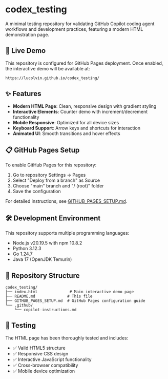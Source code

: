 # codex_testing

A minimal testing repository for validating GitHub Copilot coding agent workflows and development practices, featuring a modern HTML demonstration page.

## 🚀 Live Demo

This repository is configured for GitHub Pages deployment. Once enabled, the interactive demo will be available at:
```
https://lucolvin.github.io/codex_testing/
```

## ✨ Features

- **Modern HTML Page**: Clean, responsive design with gradient styling
- **Interactive Elements**: Counter demo with increment/decrement functionality
- **Mobile Responsive**: Optimized for all device sizes
- **Keyboard Support**: Arrow keys and shortcuts for interaction
- **Animated UI**: Smooth transitions and hover effects

## 📋 GitHub Pages Setup

To enable GitHub Pages for this repository:

1. Go to repository Settings → Pages
2. Select "Deploy from a branch" as Source
3. Choose "main" branch and "/ (root)" folder
4. Save the configuration

For detailed instructions, see [GITHUB_PAGES_SETUP.md](./GITHUB_PAGES_SETUP.md).

## 🛠️ Development Environment

This repository supports multiple programming languages:
- Node.js v20.19.5 with npm 10.8.2
- Python 3.12.3
- Go 1.24.7
- Java 17 (OpenJDK Temurin)

## 📁 Repository Structure

```
codex_testing/
├── index.html              # Main interactive demo page
├── README.md              # This file
├── GITHUB_PAGES_SETUP.md  # GitHub Pages configuration guide
└── .github/
    └── copilot-instructions.md
```

## 🧪 Testing

The HTML page has been thoroughly tested and includes:
- ✅ Valid HTML5 structure
- ✅ Responsive CSS design
- ✅ Interactive JavaScript functionality
- ✅ Cross-browser compatibility
- ✅ Mobile device optimization
